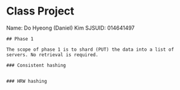 # Class Project

Name: Do Hyeong (Daniel) Kim 
SJSUID: 014641497
```
## Phase 1

The scope of phase 1 is to shard (PUT) the data into a list of servers. No retrieval is required.

### Consistent hashing


### HRW hashing

